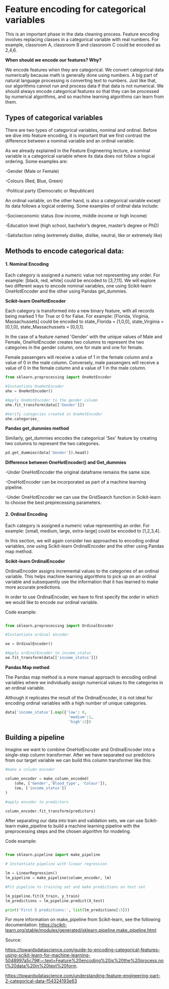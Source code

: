 # Feature encoding for categorical variables

This is an important phase in the data cleaning process. Feature encoding involves replacing classes in a categorical variable with real numbers. For example, classroom A, classroom B and classroom C could be encoded as 2,4,6.

**When should we encode our features? Why?**

We encode features when they are categorical. We convert categorical data numerically because math is generally done using numbers. A big part of natural language processing is converting text to numbers. Just like that, our algorithms cannot run and process data if that data is not numerical. We should always encode categorical features so that they can be processed by numerical algorithms, and so machine learning algorithms can learn from them. 

## Types of categorical variables

There are two types of categorical variables, nominal and ordinal. Before we dive into feature encoding, it is important that we first contrast the difference between a nominal variable and an ordinal variable.

As we already explained in the Feature Engineering lecture, a nominal variable is a categorical variable where its data does not follow a logical ordering. Some examples are:

-Gender (Male or Female)

-Colours (Red, Blue, Green)

-Political party (Democratic or Republican)

An ordinal variable, on the other hand, is also a categorical variable except its data follows a logical ordering. Some examples of ordinal data include:

-Socioeconomic status (low income, middle income or high income)

-Education level (high school, bachelor’s degree, master’s degree or PhD)

-Satisfaction rating (extremely dislike, dislike, neutral, like or extremely like)

## Methods to encode categorical data:

#### 1. Nominal Encoding

Each category is assigned a numeric value not representing any order. For example: [black, red, white] could be encoded to [3,7,11].
We will explore two different ways to encode nominal variables, one using Scikit-learn OneHotEncoder and the other using Pandas get_dummies.

**Scikit-learn OneHotEncoder**


Each category is transformed into a new binary feature, with all records being marked 1 for True or 0 for False. For example: [Florida, Virginia, Massachussets] could be encoded to state_Florida = [1,0,0], state_Virginia = [0,1,0], state_Massachussets = [0,0,1].

In the case of a feature named 'Gender' with the unique values of Male and Female, OneHotEncoder creates two columns to represent the two categories in the gender column, one for male and one for female.

Female passengers will receive a value of 1 in the female column and a value of 0 in the male column. Conversely, male passengers will receive a value of 0 in the female column and a value of 1 in the male column.

```py
from sklearn.preprocessing import OneHotEncoder

#Instantiate OneHotEncoder
ohe = OneHotEncoder()

#Apply OneHotEncoder to the gender column
ohe.fit_transform(data[['Gender']])

#Verify categories created in OneHotEncoder
ohe.categories_
```

**Pandas get_dummies method**

Similarly, get_dummies encodes the categorical 'Sex' feature by creating two columns to represent the two categories.

```py
pd.get_dummies(data['Gender']).head()
```

**Difference between OneHotEncoder() and Get_dummies**

-Under OneHotEncoder the original dataframe remains the same size.

-OneHotEncoder can be incorporated as part of a machine learning pipeline.

-Under OneHotEncoder we can use the GridSearch function in Scikit-learn to choose the best preprecessing parameters.

#### 2. Ordinal Encoding

Each category is assigned a numeric value representing an order. For example: [small, medium, large, extra-large] could be encoded to [1,2,3,4].

In this section, we will again consider two approaches to encoding ordinal variables, one using Scikit-learn OrdinalEncoder and the other using Pandas map method.

**Scikit-learn OrdinalEncoder**

OrdinalEncoder assigns incremental values to the categories of an ordinal variable. This helps machine learning algorithms to pick up on an ordinal variable and subsequently use the information that it has learned to make more accurate predictions.

In order to use OrdinalEncoder, we have to first specify the order in which we would like to encode our ordinal variable.

Code example:

```py

from sklearn.preprocessing import OrdinalEncoder

#Instantiate ordinal encoder

oe = OrdinalEncoder()

#Apply ordinalEncoder to income_status
oe.fit_transform(data[['income_status']])

```

**Pandas Map method**

The Pandas map method is a more manual approach to encoding ordinal variables where we individually assign numerical values to the categories in an ordinal variable.

Although it replicates the result of the OrdinalEncoder, it is not ideal for encoding ordinal variables with a high number of unique categories.

```py
data['income_status'].map({'low': 0,
                            'medium':1,
                            'high':2})
```
## Building a pipeline

Imagine we want to combine OneHotEncoder and OrdinalEncoder into a single-step column transformer. After we have separated our predictors from our target variable we can build this column transformer like this:

```py
#make a column encoder

column_encoder = make_column_encoded(
    (ohe, ['Gender','Blood_type', 'Colour']),
    (oe, ['income_status'])
)

#apply encoder to predictors

column_encoder.fit_transform(predictors)
```

After separating our data into train and validation sets, we can use Scikit-learn make_pipeline to build a machine learning pipeline with the preprocessing steps and the chosen algorithm for modeling.

Code example:

```py

from sklearn.pipeline import make_pipeline

# Instantiate pipeline with linear regression

lm = LinearRegression()
lm_pipeline = make_pipeline(column_encoder, lm)

#Fit pipeline to training set and make predictions on test set

lm_pipeline.fit(X_train, y_train)
lm_predictions = lm_pipeline.predict(X_test)

print('First 5 predictions:', list(lm_predictions[:5]))
```

For more information on make_pipeline from Scikit-learn, see the following documentation: https://scikit-learn.org/stable/modules/generated/sklearn.pipeline.make_pipeline.html

Source: 

https://towardsdatascience.com/guide-to-encoding-categorical-features-using-scikit-learn-for-machine-learning-5048997a5c79#:~:text=Feature%20encoding%20is%20the%20process,not%20data%20in%20text%20form.

https://towardsdatascience.com/understanding-feature-engineering-part-2-categorical-data-f54324193e63
